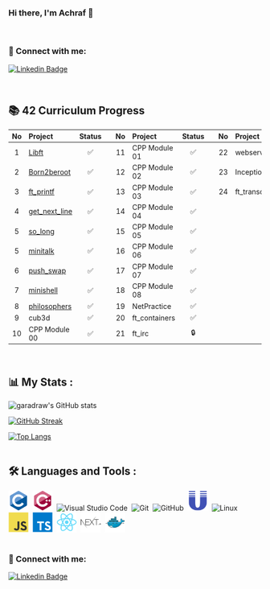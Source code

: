 
### Hi there, I'm Achraf 👋

<br />

### :link: Connect with me:

[![Linkedin Badge](https://img.shields.io/badge/-Valentin_Simeonov-blue?style=flat&logo=Linkedin&logoColor=white)](https://www.linkedin.com/in/achraf-bettachi-164593218/)

<br />

## 📚 42 Curriculum Progress
| No  | Project                                    | Status |   | No  | Project       | Status |   | No  | Project                        | Status |
| :-: | :----------------------------------------- | :----: | - | :-: | :------------ | :----: | - | :-: | :----------------------------- | :----: |
| 1   | [Libft](../../../libft)                    | ✅     |   | 11  | CPP Module 01 | ✅     |   | 22  | webserv.                       | ✅      |
| 2   | [Born2beroot](../../../born2beroot)        | ✅     |   | 12  | CPP Module 02 | ✅     |   | 23  | Inception                      | 🔒      |
| 3   | [ft_printf](../../../ft_printf)            | ✅     |   | 13  | CPP Module 03 | ✅     |   | 24  | ft_transcendence               | 🛠️      |
| 4   | [get_next_line](../../../get_next_line)    | ✅     |   | 14  | CPP Module 04 | ✅     |   |     |                                |         |
| 5   | [so_long](../../../so_long)                | ✅     |   | 15  | CPP Module 05 | ✅     |   |     |                                |         |
| 5   | [minitalk](../../../minitalk)              | ✅     |   | 16  | CPP Module 06 | ✅     |   |     |                                |         |
| 6   | [push_swap](../../../push_swap)            | ✅     |   | 17  | CPP Module 07 | ✅     |   |     |                                |         |
| 7   | [minishell](../../../minishell)            | ✅     |   | 18  | CPP Module 08 | ✅     |   |     |                                |         |
| 8   | [philosophers](../../../philosophers)      | ✅     |   | 19  | NetPractice   | ✅     |   |     |                                |         |
| 9   | cub3d                                      | ✅     |   | 20  | ft_containers | ✅     |   |     |                                |         |
| 10  | CPP Module 00                              | ✅     |   | 21  | ft_irc        | 🔒     |   |     |                                |         |

<br />

## 📊 My Stats :
![garadraw's GitHub stats](https://github-readme-stats.vercel.app/api?username=abettach&hide=contribs,prs&show_icons=true&theme=dark)

[![GitHub Streak](http://github-readme-streak-stats.herokuapp.com?user=abettach&theme=dark&background=000000)](https://git.io/streak-stats)

[![Top Langs](https://github-readme-stats.vercel.app/api/top-langs/?username=abettach&layout=compact&theme=dark)](https://github.com/garadraw/github-readme-stats)  
<br />

## :hammer_and_wrench: Languages and Tools :

<div>
  <img src="https://github.com/devicons/devicon/blob/master/icons/c/c-original.svg"  title="C" alt="C" width="40" height="40"/>&nbsp;
  <img src="https://github.com/devicons/devicon/blob/master/icons/cplusplus/cplusplus-original.svg" title="C++" alt="C++" width="40" height="40"/>&nbsp;
  <img src="https://cdn.jsdelivr.net/gh/devicons/devicon/icons/vscode/vscode-original.svg" title="Visual Studio Code" alt="Visual Studio Code" width="40" height="40"/>&nbsp;
  <img src="https://cdn.jsdelivr.net/gh/devicons/devicon/icons/git/git-original.svg" title="Git" alt="Git" width="40" height="40"/>&nbsp;
  <img src="https://user-images.githubusercontent.com/3369400/139448065-39a229ba-4b06-434b-bc67-616e2ed80c8f.png" title="GitHub" alt="GitHub" width="40" height="40"/>&nbsp;
  <img src="https://github.com/devicons/devicon/blob/master/icons/unix/unix-original.svg" title="Unix" alt="Unix" width="40" height="40"/>&nbsp;
  <img src="https://img.icons8.com/color/48/000000/linux--v2.png" title="Linux" alt="Linux" width="40" height="40"/>&nbsp;
  <img src="https://github.com/devicons/devicon/blob/master/icons/javascript/javascript-original.svg" title="JavaScript" alt="JavaScript" width="40" height="40"/>&nbsp;
  <img src="https://github.com/devicons/devicon/blob/master/icons/typescript/typescript-original.svg" title="TypeScript" alt="TypeScript" width="40" height="40"/>&nbsp;
  <img src="https://github.com/devicons/devicon/blob/master/icons/react/react-original.svg" title="ReactJs" alt="ReactJs" width="40" height="40"/>&nbsp;
  <img src="https://github.com/devicons/devicon/blob/master/icons/nextjs/nextjs-original-wordmark.svg" title="NextJs" alt="NextJs" width="40" height="40"/>&nbsp;
  <img src="https://github.com/devicons/devicon/blob/master/icons/docker/docker-original.svg" title="Docker" alt="Docker" width="40" height="40"/>&nbsp;
<div>

<br />

### :link: Connect with me:

[![Linkedin Badge](https://img.shields.io/badge/-achraf-bettachi-blue?style=flat&logo=Linkedin&logoColor=white)](https://www.linkedin.com/in/achraf-bettachi-164593218/)



